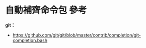 自動補齊命令包 參考
=======


**git：**

  * https://github.com/git/git/blob/master/contrib/completion/git-completion.bash

